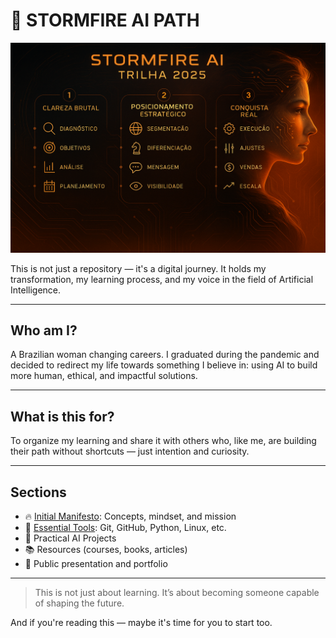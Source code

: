 # 🧠 STORMFIRE AI PATH

![Stormfire Banner](stormfire_trilha_2025.png)

This is not just a repository — it's a digital journey.
It holds my transformation, my learning process, and my voice in the field of Artificial Intelligence.

---

## Who am I?
A Brazilian woman changing careers. 
I graduated during the pandemic and decided to redirect my life towards something I believe in: using AI to build more human, ethical, and impactful solutions.

---

## What is this for?
To organize my learning and share it with others who, like me, are building their path without shortcuts — just intention and curiosity.

---

## Sections

- 🔥 [Initial Manifesto](01_intro/mindset.md): Concepts, mindset, and mission
- 🔧 [Essential Tools](02_tools/tools_overview.md): Git, GitHub, Python, Linux, etc.
- 🧠 Practical AI Projects
- 📚 Resources (courses, books, articles)
- 🧭 Public presentation and portfolio

---

> This is not just about learning.
> It’s about becoming someone capable of shaping the future.

And if you're reading this — maybe it's time for you to start too.

